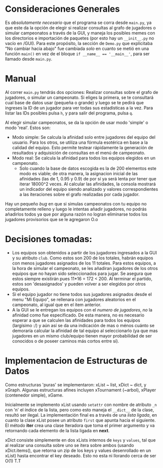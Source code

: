 # Consideraciones Generales
Es _absolutamente necesario_ que el programa se corra desde `main.py`, ya que este da la opción de elegir si realizar consultas al grafo de jugadores o simular campeonatos a través de la GUI, y maneja los posibles memes con los directorios e importación de paquetes (por esto hay un `__init__.py` no vacío en /GUI). Para este propósito, la sección de `Demo.py` que explicitaba "No cambiar hacia abajo" fue cambiada *solo* en cuanto se metió en una función `main()` en vez de el bloque `if __name__ == '__main__'`, para ser llamado desde `main.py`.

# Manual

Al correr `main.py` tendrás dos opciones: Realizar consultas sobre el grafo de jugadores, o simular un campeonato. Si eliges la primera, se te consultará cual base de datos usar (pequeña o grande) y luego se te pedirá que ingreses la ID de un jugador para ver todas sus estadísticas a la vez. Para listar las IDs posibles pulsa `h`, y para salir del programa, pulsa `q`. 

Al elegir simular campeonatos, se da la opción de usar modo 'simple' o modo 'real'. Estos son:
- Modo simple: Se calcula la afinidad solo entre jugadores del equipo del usuario. Para los otros, se utiliza una fórmula esotérica en base a la calidad del equipo. Esto permite testear rápidamente la generación de resultados y adquisición de consultas en el menú de campeonato.
- Modo real: Se calcula la afinidad para todos los equipos elegidos en un campeonato.
  - Solo cuando la base de datos escogida es la de 200 elementos este modo es viable; de otra manera, la asignacion inicial de las afinidades (las de 1, 0.95 y 0.9) de por sí ya será lenta por tener que iterar 18000^2 veces.
Al calcular las afinidades, la consola mostrará un indicador del equipo siendo analizado y valores correspondientes a las iteraciones sobre el grafo realizadas por cada jugador.

Hay un pequeño _bug_ en que si simulas campeonatos con tu equipo no completamente relleno y luego le intentas añadir jugadores, no podrás añadirlos todos ya que por alguna razón no logran eliminarse todos los jugadores provisorios que se le agregaron O.o

# Decisiones tomadas:
- Los equipos son obtenidos a partir de los jugadores ingresados a la GUI y su atributo `club`. Como estos son 200 de los totales, habrán equipos con menos jugadores asignados de los 11 totales. Para estos equipos, a la hora de simular el campeonato, se les añadiran jugadores de los otros equipos que no hayan sido seleccionados para jugar. Se asegura que estos siempre existirán pues 11*16 = 172 < 200. Al terminar el partido, estos son 'desasignados' y pueden volver a ser elegidos por otros equipos.
- Si el equipo jugador no tiene todos sus jugadores asignados desde el menu "Mi Equipo", se rellenara con jugadores aleatorios en el campeonato, al igual que en el item anterior.
- A la GUI se le entregan los equipos con el *numero de jugadores*, _no_ la afinidad como fue especificado. De esta manera, no es necesario esperar a que se calculen las afinidades para todos los equipos (largísimo :/) y aún así se da una indicación de mas o ménos cuánto se demoraría calcular la afinidad de tal equipo al seleccionarlo (ya que mas jugadores en un mismo club/equipo tienen mayor probabilidad de ser conocidos o de poseer caminos más cortos entre sí).

# Implementacion de Estructuras de Datos
Como estructuras 'puras' se implementaron: xList ~ list, xDict ~ dict, y xGraph.
Algunas estructuras afines incluyen xTournament (~arbol), xPlayer (contenedor simple), xGame.

Inicialmente se implemento xList usando `setattr` con nombre de atributo `_n` con 'n' el índice de la lista, pero como esto maneja el `__dict__` de la clase, resultó ser ilegal. La implementación final es a través de una _lista ligada_, en cuanto la clase xList posee un atributo `first` que apunta hacia el siguiente. El método __iter__ crea una clase Iteradora que toma el primer argumento y va retornando cada elemento de la lista ligada en __next__.

xDict consiste simplemente en dos xLists internos de `keys` y `values`, tal que al realizar una consulta sobre uno se itera sobre ambos (usando xDict.items(), que retorna un zip de los keys y values desenrollado en un xList) hasta encontrar el key deseado. Esto no esta ni llorando cerca de ser O(1) T.T
